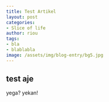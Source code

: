 ```yaml
---
title: Test Artikel
layout: post
categories:
- Slice of life
author: riou
tags:
- bla
- blablabla
image: /assets/img/blog-entry/bg5.jpg
---
```


## test aje

yega? yekan!
